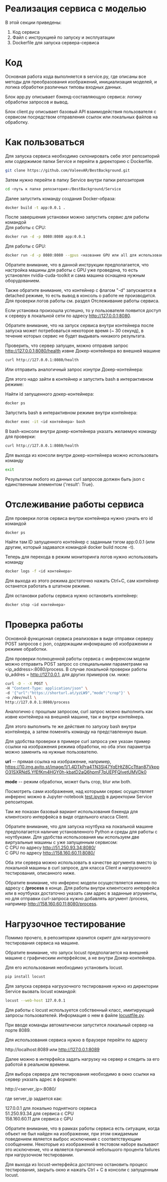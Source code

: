 # Реализация сервиса с моделью

В этой секции приведены:
1. Код сервиса
2. Файл с инструкцией по запуску и эксплуатации
3. Dockerfile для запуска сервера-сервиса

 # Код

 Основная работа кода выполняется в service.py, где описаны все методы для преобразования изображений, инициализация моделей, и логика обработки различных типовы входных данных.

 Блок app.py описывает бэкенд-составляющую сервиса: логику обработки запросов и вывод.

 Блок client.py описывает базовый API взаимодействия пользователя с сервисом посредством отправления ссылок или локальных файлов на обработку.

 # Как пользоваться

 Для запуска сервиса необходимо склонировать себе этот репозиторий или содержимое папки Service и перейти в директорию с Dockerfile.

 ```bash
 git clone https://github.com/ValeevAR/BestBackground.git
 ```

 Затем нужно перейти в папку Service внутри папки репозитория

 ```bash
 cd <путь к папке репозитория>/BestBackground/Service
 ```

 Далее запустить команду создания Docker-образа:

```bash
docker build -t app:0.0.1 .
```

После завершения установки можно запустить сервис для работы командой\
Для работы с CPU:

```bash
docker run -d -p 8080:8080 app:0.0.1
```

Для работы с GPU:
```bash
docker run -d -p 8080:8080 --gpus <название GPU или all для использования всех> app:0.0.1
```
Обратите внимание, что в данной инструкции предполагается, что настройка машины для работы с GPU уже проведена, то есть установлен nvidia-cuda-toolkit и сама машина оснащена нужным оборудованием.

Также обратите внимание, что контейнер с флагом "-d" запускается в detached режиме, то есть вывод в консоль о работе не производится. Для проверки логов работы см. раздел Отслеживание работы сервиса.

Если установка произошла успешно, то у пользователя появится доступ к серверу в локальной сети по адресу http://127.0.0.1:8080.

Обратите внимание, что на запуск сервиса внутри контейнера после запуска может потребоваться некоторое время (~ 30 секунд), в течение которых сервис не будет выдывать никакого результата.

Проверить, что сервер запущен, можно отправив запрос http://127.0.0.1:8080/health извне Докер-контейнера во внешней машине

```bash
curl http://127.0.0.1:8080/health
```

Или отправить аналогичный запрос изнутри Докер-контейнера:

Для этого надо зайти в контейнер и запустить bash в интерактивном режиме:

Найти id запущенного докер-контейнера:

```bash
docker ps
```

Запустить bash в интерактивном режиме внутри контейнера:

```bash
docker exec -it <id контейнера> bash
```

В bash-консоли внутри докер-контейнера указать желаемую команду для проверки:

```bash
curl http://127.0.0.1:8080/health
```

Для выхода из консоли внутри докер-контейнера можно использовать команду 

```bash
exit
```

Результатом любого из данных curl запросов должен быть json с единственным элементом {'result': True}.

# Отслеживание работы сервиса

Для проверки логов сервиса внутри контейнера нужно узнать его id командой

```bash
docker ps
```

Найти там ID запущенного контейнер с заданным тэгом app:0.0.1 (или другим, который задавался командой docker build после -t).

Теперь для перехода в режим мониторинга логов нужно использовать команду

```bash
docker logs -f <id контейнера>
```

Для выхода из этого режима достаточно нажать Ctrl+C, сам контейнер останется работать в штатном режиме.

Для остановки работы сервиса нужно остановить контейнер:

```bash
docker stop <id контейнера>
```

# Проверка работы
Основной функционал сервиса реализован в виде отправки серверу POST запросов с json, содержащим инфомрацию об изображении и режиме обработки.

Для проверки полноценной работы сервиса с инференсом модели можно отправить POST запрос со специальными параметрами на <ip_address>:8080/process. В случае локальной проверки работы ip_addres = http://127.0.0.1, для других примеров см. ниже:

```bash
curl -D - -X POST \
-H "Content-Type: application/json" \
-d '{"url":"https://shorturl.at/yzLW9","mode":"crop"}' \
-o /dev/null \
http://127.0.0.1:8080/process
```

Аналогично с прошлым запросом, curl запрос можно выполнить как извне контейнера на внешней машине, так и внутри контейнера.

Для этого выполнить те же действия по запуску bash внутри контейнера, а затем поменять команду на представленную выше.

Для удобства проверки в примере curl запроса уже указан пример ссылки на изображения режима обработки, но оба этих параметра можно заменить на нужные пользователю.

**url** -- прямая ссылка на изображение, например, https://10.img.avito.st/image/1/1.4DTkPra4TN3Sl47YqEHtZ8CcTttan87VkppO31SXRNdS.YfEfKm4HGY0h-kbatD2aQ6hpmF7pUEPFQIvetUMVDk0

**mode** -- режим обработки, может быть crop, blur или both.

Посмотреть сами изображения, над которыми сервис осуществляет инференс можно в Jupyter-notebook [test.ipynb](test.ipynb) в директории Service репозитория.

Там же показан базовый вариант использования бэкенда для клиентского интерфейса в виде отдельного класса Client.

Обратите внимание, что для запуска ноутбука на локальной машине предполагается наличие установленного Python и среды для работы с ноутбуками.
Для удобства использования мы используем две виртуальные машины с уже запущенным сервисом:\
С CPU по адресу http://51.250.93.34:8080/ \
C GPU по адресу http://158.160.60.11:8080/ 

Оба эти сервера можно использовать в качестве аргумента вместо ip локальной машины в curl запросе, для класса Client и нагрузочного тестирования, описанного ниже. 

Обратите внимание, что инференс модели осуществляется именно по адресу с **/process** в конце. Для работы внутри клиентского интерфейса или в ноутбуках достаточно указать сам адрес в заданные агрументы, но для отправки curl-запроса нужно добавлять аргумент /process, например http://158.160.60.11:8080/process.

# Нагрузочное тестирование

Помимо прочего, в репозитории хранится скрипт для нагрузочного тестирования сервиса на машине.

Обратите внимание, что запуск locust предполагается на внешней машине с графическим интерфейсом, а не внутри Докер-контейнера.

Для его использования необходимо установить locust.

```bash
pip install locust
```

Для запуска сервера нагрузочного тестирования нужно из директории Service вызвать locust командой:

```bash
locust --web-host 127.0.0.1
```
Для работы с locust используется собственный класс, имитирующий запросы пользователей. Информация о нем в файле [locustfile.py](locustfile.py).

При вводе команды автоматически запустится локальный сервер на порте 8089.

Для использования сервиса нужно в браузере перейти по адресу

http://localhost:8089 или http://127.0.0.1:8089

Далее можно в интерфейса задать нагрузку на сервер и следить за его работой в реальном времени.

Для выбора сервера для тестирования необходимо в окно ссылки на сервер указать адрес в формате:

http://<server_ip>:8080/

где server_ip задается как:

127.0.0.1 для локально поднятного сервиса \
51.250.93.34 для сервиса с CPU \
158.160.60.11 для сервиса с GPU

Обратите внимание, что в рамках работы сервиса есть ситуации, когда объект не был найден на изображении, при этом ожидаемым поведением является выброс исключения с соответствующим сообщением. Некоторые из изображений в тестовом наборе вызывают это исключение, что и является причиной небольшого процента failures при нагрузочном тестировании.

Для выхода из locust-интерфейса достаточно остановить процесс тестирования, закрыть окно и нажать Ctrl + C в консоли с запущенным locust.